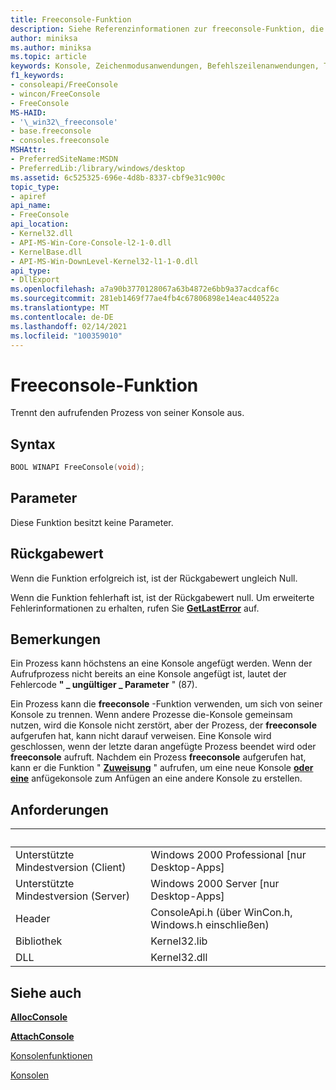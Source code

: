 ```yaml
---
title: Freeconsole-Funktion
description: Siehe Referenzinformationen zur freeconsole-Funktion, die den aufrufenden Prozess von seiner Konsole trennt.
author: miniksa
ms.author: miniksa
ms.topic: article
keywords: Konsole, Zeichenmodusanwendungen, Befehlszeilenanwendungen, Terminalanwendungen, Konsolen-API
f1_keywords:
- consoleapi/FreeConsole
- wincon/FreeConsole
- FreeConsole
MS-HAID:
- '\_win32\_freeconsole'
- base.freeconsole
- consoles.freeconsole
MSHAttr:
- PreferredSiteName:MSDN
- PreferredLib:/library/windows/desktop
ms.assetid: 6c525325-696e-4d8b-8337-cbf9e31c900c
topic_type:
- apiref
api_name:
- FreeConsole
api_location:
- Kernel32.dll
- API-MS-Win-Core-Console-l2-1-0.dll
- KernelBase.dll
- API-MS-Win-DownLevel-Kernel32-l1-1-0.dll
api_type:
- DllExport
ms.openlocfilehash: a7a90b3770128067a63b4872e6bb9a37acdcaf6c
ms.sourcegitcommit: 281eb1469f77ae4fb4c67806898e14eac440522a
ms.translationtype: MT
ms.contentlocale: de-DE
ms.lasthandoff: 02/14/2021
ms.locfileid: "100359010"
---
```

# <a name="freeconsole-function"></a>Freeconsole-Funktion

Trennt den aufrufenden Prozess von seiner Konsole aus.

## <a name="syntax"></a>Syntax

```C
BOOL WINAPI FreeConsole(void);
```

## <a name="parameters"></a>Parameter

Diese Funktion besitzt keine Parameter.

## <a name="return-value"></a>Rückgabewert

Wenn die Funktion erfolgreich ist, ist der Rückgabewert ungleich Null.

Wenn die Funktion fehlerhaft ist, ist der Rückgabewert null. Um erweiterte Fehlerinformationen zu erhalten, rufen Sie [**GetLastError**](/windows/win32/api/errhandlingapi/nf-errhandlingapi-getlasterror) auf.

## <a name="remarks"></a>Bemerkungen

Ein Prozess kann höchstens an eine Konsole angefügt werden. Wenn der Aufrufprozess nicht bereits an eine Konsole angefügt ist, lautet der Fehlercode **" \_ ungültiger \_ Parameter** " (87).

Ein Prozess kann die **freeconsole** -Funktion verwenden, um sich von seiner Konsole zu trennen. Wenn andere Prozesse die-Konsole gemeinsam nutzen, wird die Konsole nicht zerstört, aber der Prozess, der **freeconsole** aufgerufen hat, kann nicht darauf verweisen. Eine Konsole wird geschlossen, wenn der letzte daran angefügte Prozess beendet wird oder **freeconsole** aufruft. Nachdem ein Prozess **freeconsole** aufgerufen hat, kann er die Funktion " [**Zuweisung**](allocconsole.md) " aufrufen, um eine neue Konsole [**oder eine**](attachconsole.md) anfügekonsole zum Anfügen an eine andere Konsole zu erstellen.

## <a name="requirements"></a>Anforderungen

| &nbsp; | &nbsp; |
|-|-|
| Unterstützte Mindestversion (Client) | Windows 2000 Professional \[nur Desktop-Apps\] |
| Unterstützte Mindestversion (Server) | Windows 2000 Server \[nur Desktop-Apps\] |
| Header | ConsoleApi.h (über WinCon.h, Windows.h einschließen) |
| Bibliothek | Kernel32.lib |
| DLL | Kernel32.dll |

## <a name="see-also"></a>Siehe auch

[**AllocConsole**](allocconsole.md)

[**AttachConsole**](attachconsole.md)

[Konsolenfunktionen](console-functions.md)

[Konsolen](consoles.md)